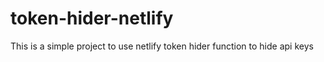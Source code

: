 # token-hider-netlify
This is a simple project to use netlify token hider function to hide api keys

